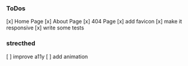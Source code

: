 ### ToDos

[x] Home Page
[x] About Page
[x] 404 Page
[x] add favicon
[x] make it responsive
[x] write some tests

### strecthed
[ ] improve a11y
[ ] add animation
